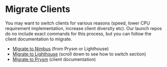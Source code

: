 ---
---

# Migrate Clients

You may want to switch clients for various reasons (speed, lower CPU requirement implementation, increase client diversity etc).  Our launch repos do no include exact commands for this process, but you can follow the client documentation to migrate.

* [Migrate to Nimbus](https://nimbus.guide/migration.html) (from Prysm or Lighthouse)
* [Migrate to Lighthouse](https://lighthouse-blog.sigmaprime.io/switch-to-lighthouse.html) (scroll down to see how to switch section)
* [Migrate to Prysm](https://docs.prylabs.network/docs/getting-started) (client documentation)



